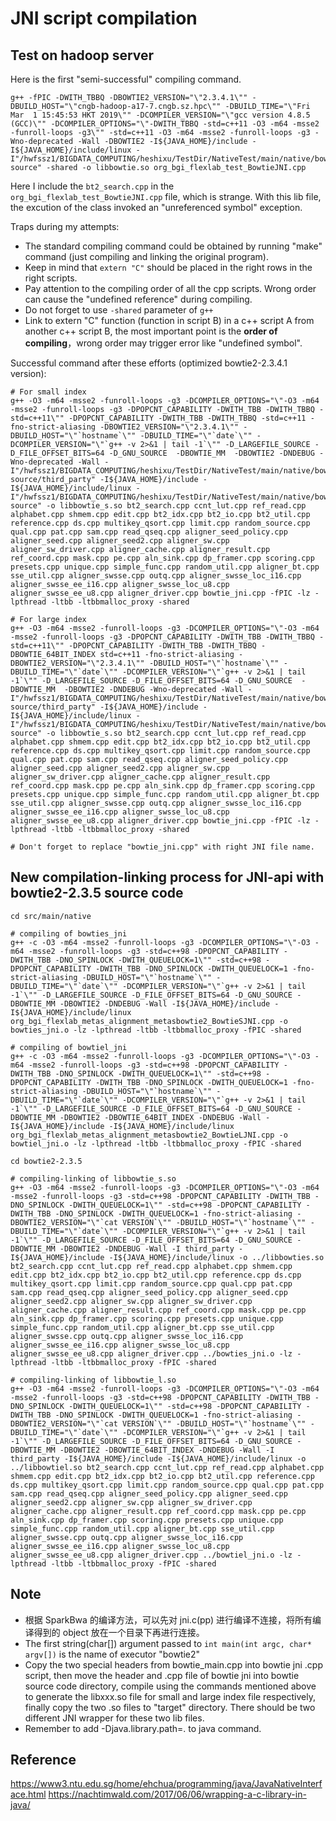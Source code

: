 # JNI script compilation

## Test on hadoop server

Here is the first "semi-successful" compiling command.

```shell
g++ -fPIC -DWITH_TBBQ -DBOWTIE2_VERSION="\"2.3.4.1\"" -DBUILD_HOST="\"cngb-hadoop-a17-7.cngb.sz.hpc\"" -DBUILD_TIME="\"Fri Mar  1 15:45:53 HKT 2019\"" -DCOMPILER_VERSION="\"gcc version 4.8.5 (GCC)\"" -DCOMPILER_OPTIONS="\"-DWITH_TBBQ -std=c++11 -O3 -m64 -msse2 -funroll-loops -g3\"" -std=c++11 -O3 -m64 -msse2 -funroll-loops -g3 -Wno-deprecated -Wall -DBOWTIE2 -I${JAVA_HOME}/include -I${JAVA_HOME}/include/linux -I"/hwfssz1/BIGDATA_COMPUTING/heshixu/TestDir/NativeTest/main/native/bowtie2-source" -shared -o libbowtie.so org_bgi_flexlab_test_BowtieJNI.cpp
```

Here I include the ```bt2_search.cpp``` in the ```org_bgi_flexlab_test_BowtieJNI.cpp``` file, which is strange. With this lib file, the excution of the class invoked an "unreferenced symbol" exception.

Traps during my attempts:

+ The standard compiling command could be obtained by running "make" command (just compiling and linking the original program).
+ Keep in mind that ```extern "C"``` should be placed in the right rows in the right scripts.
+ Pay attention to the compiling order of all the cpp scripts. Wrong order can cause the "undefined reference" during compiling.
+ Do not forget to use ```-shared``` parameter of ```g++```
+ Link to extern "C" function (function in script B) in a c++ script A from another c++ script B, the most important point is the **order of compiling**，wrong order may trigger error like "undefined symbol".

Successful command after these efforts (optimized bowtie2-2.3.4.1 version):

```shell
# For small index
g++ -O3 -m64 -msse2 -funroll-loops -g3 -DCOMPILER_OPTIONS="\"-O3 -m64 -msse2 -funroll-loops -g3 -DPOPCNT_CAPABILITY -DWITH_TBB -DWITH_TBBQ -std=c++11\"" -DPOPCNT_CAPABILITY -DWITH_TBB -DWITH_TBBQ -std=c++11 -fno-strict-aliasing -DBOWTIE2_VERSION="\"2.3.4.1\"" -DBUILD_HOST="\"`hostname`\"" -DBUILD_TIME="\"`date`\"" -DCOMPILER_VERSION="\"`g++ -v 2>&1 | tail -1`\"" -D_LARGEFILE_SOURCE -D_FILE_OFFSET_BITS=64 -D_GNU_SOURCE  -DBOWTIE_MM  -DBOWTIE2 -DNDEBUG -Wno-deprecated -Wall -I"/hwfssz1/BIGDATA_COMPUTING/heshixu/TestDir/NativeTest/main/native/bowtie2-source/third_party" -I${JAVA_HOME}/include -I${JAVA_HOME}/include/linux -I"/hwfssz1/BIGDATA_COMPUTING/heshixu/TestDir/NativeTest/main/native/bowtie2-source" -o libbowtie_s.so bt2_search.cpp ccnt_lut.cpp ref_read.cpp alphabet.cpp shmem.cpp edit.cpp bt2_idx.cpp bt2_io.cpp bt2_util.cpp reference.cpp ds.cpp multikey_qsort.cpp limit.cpp random_source.cpp qual.cpp pat.cpp sam.cpp read_qseq.cpp aligner_seed_policy.cpp aligner_seed.cpp aligner_seed2.cpp aligner_sw.cpp aligner_sw_driver.cpp aligner_cache.cpp aligner_result.cpp ref_coord.cpp mask.cpp pe.cpp aln_sink.cpp dp_framer.cpp scoring.cpp presets.cpp unique.cpp simple_func.cpp random_util.cpp aligner_bt.cpp sse_util.cpp aligner_swsse.cpp outq.cpp aligner_swsse_loc_i16.cpp aligner_swsse_ee_i16.cpp aligner_swsse_loc_u8.cpp aligner_swsse_ee_u8.cpp aligner_driver.cpp bowtie_jni.cpp -fPIC -lz -lpthread -ltbb -ltbbmalloc_proxy -shared

# For large index
g++ -O3 -m64 -msse2 -funroll-loops -g3 -DCOMPILER_OPTIONS="\"-O3 -m64 -msse2 -funroll-loops -g3 -DPOPCNT_CAPABILITY -DWITH_TBB -DWITH_TBBQ -std=c++11\"" -DPOPCNT_CAPABILITY -DWITH_TBB -DWITH_TBBQ -DBOWTIE_64BIT_INDEX std=c++11 -fno-strict-aliasing -DBOWTIE2_VERSION="\"2.3.4.1\"" -DBUILD_HOST="\"`hostname`\"" -DBUILD_TIME="\"`date`\"" -DCOMPILER_VERSION="\"`g++ -v 2>&1 | tail -1`\"" -D_LARGEFILE_SOURCE -D_FILE_OFFSET_BITS=64 -D_GNU_SOURCE  -DBOWTIE_MM  -DBOWTIE2 -DNDEBUG -Wno-deprecated -Wall -I"/hwfssz1/BIGDATA_COMPUTING/heshixu/TestDir/NativeTest/main/native/bowtie2-source/third_party" -I${JAVA_HOME}/include -I${JAVA_HOME}/include/linux -I"/hwfssz1/BIGDATA_COMPUTING/heshixu/TestDir/NativeTest/main/native/bowtie2-source" -o libbowtie_s.so bt2_search.cpp ccnt_lut.cpp ref_read.cpp alphabet.cpp shmem.cpp edit.cpp bt2_idx.cpp bt2_io.cpp bt2_util.cpp reference.cpp ds.cpp multikey_qsort.cpp limit.cpp random_source.cpp qual.cpp pat.cpp sam.cpp read_qseq.cpp aligner_seed_policy.cpp aligner_seed.cpp aligner_seed2.cpp aligner_sw.cpp aligner_sw_driver.cpp aligner_cache.cpp aligner_result.cpp ref_coord.cpp mask.cpp pe.cpp aln_sink.cpp dp_framer.cpp scoring.cpp presets.cpp unique.cpp simple_func.cpp random_util.cpp aligner_bt.cpp sse_util.cpp aligner_swsse.cpp outq.cpp aligner_swsse_loc_i16.cpp aligner_swsse_ee_i16.cpp aligner_swsse_loc_u8.cpp aligner_swsse_ee_u8.cpp aligner_driver.cpp bowtie_jni.cpp -fPIC -lz -lpthread -ltbb -ltbbmalloc_proxy -shared

# Don't forget to replace "bowtie_jni.cpp" with right JNI file name.
```

## New compilation-linking process for JNI-api with bowtie2-2.3.5 source code

```shell
cd src/main/native

# compiling of bowties_jni
g++ -c -O3 -m64 -msse2 -funroll-loops -g3 -DCOMPILER_OPTIONS="\"-O3 -m64 -msse2 -funroll-loops -g3 -std=c++98 -DPOPCNT_CAPABILITY -DWITH_TBB -DNO_SPINLOCK -DWITH_QUEUELOCK=1\"" -std=c++98 -DPOPCNT_CAPABILITY -DWITH_TBB -DNO_SPINLOCK -DWITH_QUEUELOCK=1 -fno-strict-aliasing -DBUILD_HOST="\"`hostname`\"" -DBUILD_TIME="\"`date`\"" -DCOMPILER_VERSION="\"`g++ -v 2>&1 | tail -1`\"" -D_LARGEFILE_SOURCE -D_FILE_OFFSET_BITS=64 -D_GNU_SOURCE -DBOWTIE_MM -DBOWTIE2 -DNDEBUG -Wall -I${JAVA_HOME}/include -I${JAVA_HOME}/include/linux org_bgi_flexlab_metas_alignment_metasbowtie2_BowtieSJNI.cpp -o bowties_jni.o -lz -lpthread -ltbb -ltbbmalloc_proxy -fPIC -shared

# compiling of bowtiel_jni
g++ -c -O3 -m64 -msse2 -funroll-loops -g3 -DCOMPILER_OPTIONS="\"-O3 -m64 -msse2 -funroll-loops -g3 -std=c++98 -DPOPCNT_CAPABILITY -DWITH_TBB -DNO_SPINLOCK -DWITH_QUEUELOCK=1\"" -std=c++98 -DPOPCNT_CAPABILITY -DWITH_TBB -DNO_SPINLOCK -DWITH_QUEUELOCK=1 -fno-strict-aliasing -DBUILD_HOST="\"`hostname`\"" -DBUILD_TIME="\"`date`\"" -DCOMPILER_VERSION="\"`g++ -v 2>&1 | tail -1`\"" -D_LARGEFILE_SOURCE -D_FILE_OFFSET_BITS=64 -D_GNU_SOURCE -DBOWTIE_MM -DBOWTIE2 -DBOWTIE_64BIT_INDEX -DNDEBUG -Wall -I${JAVA_HOME}/include -I${JAVA_HOME}/include/linux org_bgi_flexlab_metas_alignment_metasbowtie2_BowtieLJNI.cpp -o bowtiel_jni.o -lz -lpthread -ltbb -ltbbmalloc_proxy -fPIC -shared

cd bowtie2-2.3.5

# compiling-linking of libbowtie_s.so
g++ -O3 -m64 -msse2 -funroll-loops -g3 -DCOMPILER_OPTIONS="\"-O3 -m64 -msse2 -funroll-loops -g3 -std=c++98 -DPOPCNT_CAPABILITY -DWITH_TBB -DNO_SPINLOCK -DWITH_QUEUELOCK=1\"" -std=c++98 -DPOPCNT_CAPABILITY -DWITH_TBB -DNO_SPINLOCK -DWITH_QUEUELOCK=1 -fno-strict-aliasing -DBOWTIE2_VERSION="\"`cat VERSION`\"" -DBUILD_HOST="\"`hostname`\"" -DBUILD_TIME="\"`date`\"" -DCOMPILER_VERSION="\"`g++ -v 2>&1 | tail -1`\"" -D_LARGEFILE_SOURCE -D_FILE_OFFSET_BITS=64 -D_GNU_SOURCE -DBOWTIE_MM -DBOWTIE2 -DNDEBUG -Wall -I third_party -I${JAVA_HOME}/include -I${JAVA_HOME}/include/linux -o ../libbowties.so bt2_search.cpp ccnt_lut.cpp ref_read.cpp alphabet.cpp shmem.cpp edit.cpp bt2_idx.cpp bt2_io.cpp bt2_util.cpp reference.cpp ds.cpp multikey_qsort.cpp limit.cpp random_source.cpp qual.cpp pat.cpp sam.cpp read_qseq.cpp aligner_seed_policy.cpp aligner_seed.cpp aligner_seed2.cpp aligner_sw.cpp aligner_sw_driver.cpp aligner_cache.cpp aligner_result.cpp ref_coord.cpp mask.cpp pe.cpp aln_sink.cpp dp_framer.cpp scoring.cpp presets.cpp unique.cpp simple_func.cpp random_util.cpp aligner_bt.cpp sse_util.cpp aligner_swsse.cpp outq.cpp aligner_swsse_loc_i16.cpp aligner_swsse_ee_i16.cpp aligner_swsse_loc_u8.cpp aligner_swsse_ee_u8.cpp aligner_driver.cpp ../bowties_jni.o -lz -lpthread -ltbb -ltbbmalloc_proxy -fPIC -shared

# compiling-linking of libbowtie_l.so
g++ -O3 -m64 -msse2 -funroll-loops -g3 -DCOMPILER_OPTIONS="\"-O3 -m64 -msse2 -funroll-loops -g3 -std=c++98 -DPOPCNT_CAPABILITY -DWITH_TBB -DNO_SPINLOCK -DWITH_QUEUELOCK=1\"" -std=c++98 -DPOPCNT_CAPABILITY -DWITH_TBB -DNO_SPINLOCK -DWITH_QUEUELOCK=1 -fno-strict-aliasing -DBOWTIE2_VERSION="\"`cat VERSION`\"" -DBUILD_HOST="\"`hostname`\"" -DBUILD_TIME="\"`date`\"" -DCOMPILER_VERSION="\"`g++ -v 2>&1 | tail -1`\"" -D_LARGEFILE_SOURCE -D_FILE_OFFSET_BITS=64 -D_GNU_SOURCE -DBOWTIE_MM -DBOWTIE2 -DBOWTIE_64BIT_INDEX -DNDEBUG -Wall -I third_party -I${JAVA_HOME}/include -I${JAVA_HOME}/include/linux -o ../libbowtiel.so bt2_search.cpp ccnt_lut.cpp ref_read.cpp alphabet.cpp shmem.cpp edit.cpp bt2_idx.cpp bt2_io.cpp bt2_util.cpp reference.cpp ds.cpp multikey_qsort.cpp limit.cpp random_source.cpp qual.cpp pat.cpp sam.cpp read_qseq.cpp aligner_seed_policy.cpp aligner_seed.cpp aligner_seed2.cpp aligner_sw.cpp aligner_sw_driver.cpp aligner_cache.cpp aligner_result.cpp ref_coord.cpp mask.cpp pe.cpp aln_sink.cpp dp_framer.cpp scoring.cpp presets.cpp unique.cpp simple_func.cpp random_util.cpp aligner_bt.cpp sse_util.cpp aligner_swsse.cpp outq.cpp aligner_swsse_loc_i16.cpp aligner_swsse_ee_i16.cpp aligner_swsse_loc_u8.cpp aligner_swsse_ee_u8.cpp aligner_driver.cpp ../bowtiel_jni.o -lz -lpthread -ltbb -ltbbmalloc_proxy -fPIC -shared
```

## Note

+ 根据 SparkBwa 的编译方法，可以先对 jni.c(pp) 进行编译不连接，将所有编译得到的 object 放在一个目录下再进行连接。
+ The first string(char[]) argument passed to ``` int main(int argc, char* argv[]) ``` is the name of executor "bowtie2"
+ Copy the two special headers from bowtie_main.cpp into bowtie jni .cpp script, then move the header and .cpp file of bowtie jni into bowtie source code directory, compile using the commands mentioned above to generate the libxxx.so file for small and large index file respectively, finally copy the two .so files to "target" directory. There should be two different JNI wrapper for these two lib files.
+ Remember to add -Djava.library.path=. to java command.

## Reference

<https://www3.ntu.edu.sg/home/ehchua/programming/java/JavaNativeInterface.html>
<https://nachtimwald.com/2017/06/06/wrapping-a-c-library-in-java/>

